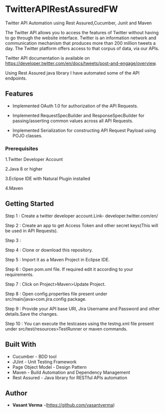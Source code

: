 # TwitterAPIRestAssuredFW
Twitter API Automation using Rest Assured,Cucumber, Junit and Maven

The Twitter API allows you to access the features of Twitter without having to go through the website interface.
Twitter is an information network and communication mechanism that produces more than 200 million tweets a day. 
The Twitter platform offers access to that corpus of data, via our APIs.

Twitter API documentation is available on https://developer.twitter.com/en/docs/tweets/post-and-engage/overview.

Using Rest Assured java library I have automated some of the API endpoints.

## Features

* Implemented OAuth 1.0 for authorization of the API Requests.

* Implemented RequestSpecBuilder and ResponseSpecBuilder for passing/asserting common values across all API Requests.

* Implemented Serialization for constructing API Request Payload using POJO classes.

### Prerequisites

1.Twitter Developer Account

2.Java 8 or higher

3.Eclipse IDE with Natural Plugin installed

4.Maven 


## Getting Started

Step 1 : Create a twitter developer account.Link- developer.twitter.com/en/

Step 2 : Create an app to get Access Token and other secret keys(This will be used in API Requests).

Step 3 : 

Step 4 : Clone or download this repository.

Step 5 : Import it as a Maven Project in Eclipse IDE.

Step 6 : Open pom.xml file. If required edit it according to your requirements.

Step 7 : Click on Project>Maven>Update Project.

Step 8 : Open config.properties file present under src/main/java>com.jira.config package.

Step 9 : Provide your API base URI, Jira Username and Password and other details.Save the changes.

Step 10 : You can execute the testcases using the testng.xml file present under src/test/resources>TestRunner or maven commands.


## Built With

* Cucumber - BDD tool
* JUint - Unit Testing Framework
* Page Object Model - Design Pattern
* Maven - Build Automation and Dependency Management
* Rest Assured - Java library for RESTful APIs automation


## Author

* **Vasant Verma** -(https://github.com/vasantverma)



